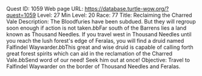 Quest ID: 1059
Web page URL: https://database.turtle-wow.org/?quest=1059
Level: 27
Min Level: 20
Race: 77
Title: Reclaiming the Charred Vale
Description: The Bloodfuries have been subdued. But they will regroup soon enough if action is not taken.$b$bFar south of the Barrens lies a land known as Thousand Needles. If you travel west in Thousand Needles until you reach the lush forest's edge of Feralas, you will find a druid named Falfindel Waywarder.$b$bThis great and wise druid is capable of calling forth great forest spirits which can aid in the reclamation of the Charred Vale.$b$bSend word of our need! Seek him out at once!
Objective: Travel to Falfindel Waywarder on the border of Thousand Needles and Feralas.
